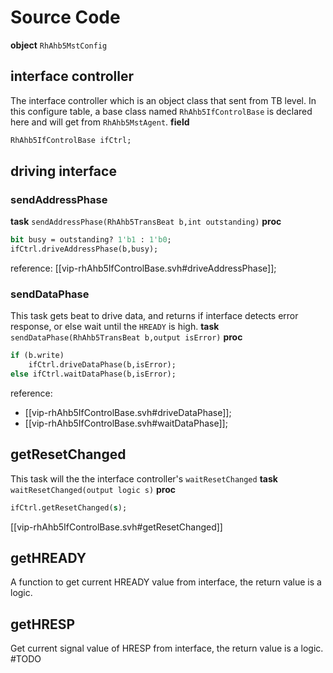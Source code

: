 # Source Code
**object** `RhAhb5MstConfig`

## interface controller
The interface controller which is an object class that sent from TB level. In this configure table, a base class named `RhAhb5IfControlBase` is declared here and will get from `RhAhb5MstAgent`.
**field**
```systemverilog
RhAhb5IfControlBase ifCtrl;
```

## driving interface
### sendAddressPhase
**task** `sendAddressPhase(RhAhb5TransBeat b,int outstanding)`
**proc**
```systemverilog
bit busy = outstanding? 1'b1 : 1'b0;
ifCtrl.driveAddressPhase(b,busy);
```
reference: [[vip-rhAhb5IfControlBase.svh#driveAddressPhase]];
### sendDataPhase
This task gets beat to drive data, and returns if interface detects error response, or else wait until the `HREADY` is high.
**task** `sendDataPhase(RhAhb5TransBeat b,output isError)`
**proc**
```systemverilog
if (b.write)
	ifCtrl.driveDataPhase(b,isError);
else ifCtrl.waitDataPhase(b,isError);
```
reference:
- [[vip-rhAhb5IfControlBase.svh#driveDataPhase]];
- [[vip-rhAhb5IfControlBase.svh#waitDataPhase]];

## getResetChanged
This task will the the interface controller's `waitResetChanged`
**task** `waitResetChanged(output logic s)`
**proc**
```systemverilog
ifCtrl.getResetChanged(s);
```
[[vip-rhAhb5IfControlBase.svh#getResetChanged]]

## getHREADY
A function to get current HREADY value from interface, the return value is a logic.
## getHRESP
Get current signal value of HRESP from interface, the return value is a logic.
#TODO 
